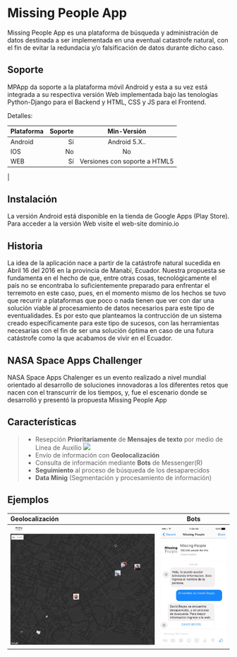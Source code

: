 # Missing People App

Missing People App es una plataforma de búsqueda y administración de datos destinada a ser implementada en una eventual catastrofe natural, con el fin de evitar la redundacia y/o falsificación de datos durante dicho caso.

Soporte
-------
MPApp da soporte a la plataforma móvil Android y esta a su vez está integrada a su respectiva versión Web implementada bajo las tenologías Python-Django para el Backend y HTML, CSS y JS para el Frontend.

Detalles:

| Plataforma                    | Soporte                   | Min-Versión                     |
| :---------------------------- | ------------------------: | :-----------------------------: |
| Android                       | Sí                        |  Android 5.X..                  |
| IOS                           | No                        |  No                             |
| WEB                           | Sí                        |  Versiones con soporte a HTML5  |
|

Instalación
-----------
La versión Android está disponible en la tienda de Google Apps (Play Store).
Para acceder a la versión Web visite el web-site dominio.io

Historia
--------
La idea de la aplicación nace a partir de la catástrofe natural sucedida en Abril 16 del 2016 en la provincia de Manabí, Ecuador.
Nuestra propuesta se fundamenta en el hecho de que, entre otras cosas, tecnológicamente el país no se encontraba lo suficientemente preparado para enfrentar el terremoto en este caso, pues, en el momento mismo de los hechos se tuvo que recurrir a plataformas que poco o nada tienen que ver con dar una solución viable al procesamiento de datos necesarios para este tipo de eventualidades. Es por esto que planteamos la contrucción de un sistema creado específicamente para este tipo de sucesos, con las herramientas necesarias con el fin de ser una solución óptima en caso de una futura catástrofe como la que acabamos de vivir en el Ecuador.

NASA Space Apps Challenger
-------------------------
NASA Space Apps Chalenger es un evento realizado a nivel mundial orientado al desarrollo de soluciones innovadoras a los diferentes retos que nacen con el transcurrir de los tiempos, y, fue el escenario donde se desarrolló y presentó la propuesta Missing People App

Características
--------

> - Resepción **Prioritariamente** de **Mensajes de texto** por medio de Línea de Auxilio [![](http://www.3wrnd.com/images/phone.png)](http://www.3wrnd.com/images/phone.png)
> - Envío de información con **Geolocalización**
> - Consulta de información mediante **Bots** de Messenger(R)
> - **Seguimiento** al proceso de búsqueda de los desaparecidos
> - **Data Minig** (Segmentación y procesamiento de información)

Ejemplos
--------

| **Geolocalización**   | **Bots**    |
| :---------------------| :---------: |
| [![](https://github.com/miguelriosr/WebMissingPeople/blob/master/assets/img/geo.png)](https://github.com/miguelriosr/WebMissingPeople/blob/master/assets/img/geo.png) | [![](https://github.com/miguelriosr/WebMissingPeople/blob/master/assets/img/boot.png)](https://github.com/miguelriosr/WebMissingPeople/blob/master/assets/img/boot.png) |

